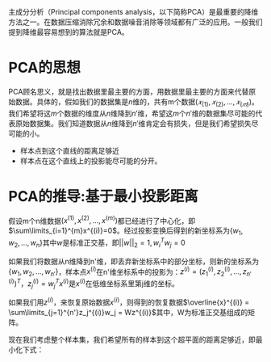主成分分析（Principal components analysis，以下简称PCA）是最重要的降维方法之一。在数据压缩消除冗余和数据噪音消除等领域都有广泛的应用。一般我们提到降维最容易想到的算法就是PCA。

# PCA的思想

PCA顾名思义，就是找出数据里最主要的方面，用数据里最主要的方面来代替原始数据。具体的，假如我们的数据集是$n$维的，共有m个数据$(𝑥_{(1)},𝑥_{(2)},...,𝑥_{(𝑚)})$。我们希望将这$m$个数据的维度从$n$维降到$n'$维，希望这$m$个$n'$维的数据集尽可能的代表原始数据集。我们知道数据从$n$维降到$n'$维肯定会有损失，但是我们希望损失尽可能的小。

- 样本点到这个直线的距离足够近
- 样本点在这个直线上的投影能尽可能的分开。

# PCA的推导:基于最小投影距离

假设m个n维数据$(x^{(1)}, x^{(2)},...,x^{(m)})$都已经进行了中心化，即$\sum\limits_{i=1}^{m}x^{(i)}=0$。经过投影变换后得到的新坐标系为$\{w_1,w_2,...,w_n\}$其中$w$是标准正交基，即$||w||_2=1, w_i^Tw_j=0$

如果我们将数据从n维降到n'维，即丢弃新坐标系中的部分坐标，则新的坐标系为$\{w_1,w_2,...,w_{n'}\}$，样本点$x^{(i)}$在n'维坐标系中的投影为：$z^{(i)} = (z_1^{(i)}, z_2^{(i)},...,z_{n'}^{(i)})^T$，$z_j^{(i)} = w_j^Tx^{(i)}$是$x^{(i)}$在低维坐标系里第j维的坐标。

如果我们用$z^{(i)}$，来恢复原始数据$x^{(i)}$，则得到的恢复数据$\overline{x}^{(i)} = \sum\limits_{j=1}^{n'}z_j^{(i)}w_j = Wz^{(i)}$其中，W为标准正交基组成的矩阵。

现在我们考虑整个样本集，我们希望所有的样本到这个超平面的距离足够近，即最小化下式：


